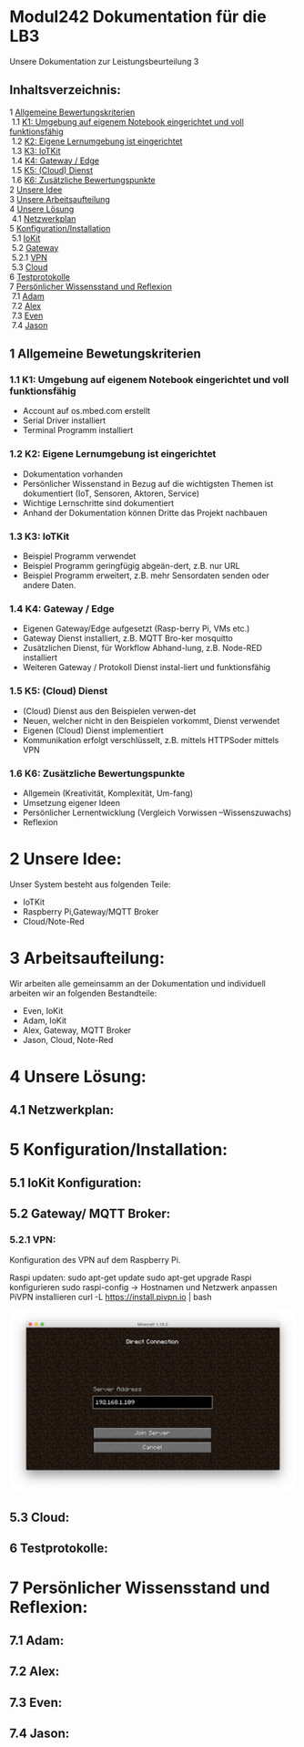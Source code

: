 # Modul242 Dokumentation für die LB3

Unsere Dokumentation zur Leistungsbeurteilung 3

## Inhaltsverzeichnis:
1 [Allgemeine Bewertungskriterien](#Allgemein)<br>
&nbsp;1.1 [K1: Umgebung auf eigenem Notebook eingerichtet und voll funktionsfähig](#K1)<br>
&nbsp;1.2 [K2: Eigene Lernumgebung ist eingerichtet](#K2)<br>
&nbsp;1.3 [K3: IoTKit](#K3)<br>
&nbsp;1.4 [K4: Gateway / Edge](#K4)<br>
&nbsp;1.5 [K5: (Cloud) Dienst](#K5)<br>
&nbsp;1.6 [K6: Zusätzliche Bewertungspunkte](#K6)<br>
2 [Unsere Idee](#Idee)<br>
3 [Unsere Arbeitsaufteilung](#Arbeitsaufteilung)<br>
4 [Unsere Lösung](#Lösung)<br>
&nbsp;4.1 [Netzwerkplan](#Netzwerkplan)<br>
5 [Konfiguration/Installation](#Konfiguration)<br>
&nbsp;5.1 [IoKit](#IoKit)<br>
&nbsp;5.2 [Gateway](#Gateway)<br>
&nbsp;5.2.1 [VPN](#Gateway)<br>
&nbsp;5.3 [Cloud](#Cloud)<br>
6 [Testprotokolle](#Testprotokolle)<br>
7 [Persönlicher Wissensstand und Reflexion](#Wissensstand)<br>
&nbsp;7.1 [Adam](#Adam)<br>
&nbsp;7.2 [Alex](#Alex)<br>
&nbsp;7.3 [Even](#Even)<br>
&nbsp;7.4 [Jason](#Jason)<br>

## 1 Allgemeine Bewetungskriterien <a name="Allgemein"></a>
### 1.1 K1: Umgebung auf eigenem Notebook eingerichtet und voll funktionsfähig <a name="K1"></a>

- Account auf os.mbed.com erstellt
- Serial Driver installiert
- Terminal Programm installiert

### 1.2 K2: Eigene Lernumgebung ist eingerichtet <a name="K2"></a>

- Dokumentation vorhanden
- Persönlicher Wissenstand in Bezug auf die wichtigsten Themen ist dokumentiert (IoT, Sensoren, Aktoren, Service)
- Wichtige Lernschritte sind dokumentiert
- Anhand der Dokumentation können Dritte das Projekt nachbauen

### 1.3 K3: IoTKit <a name="K3"></a>

- Beispiel Programm verwendet
- Beispiel Programm geringfügig abgeän-dert, z.B. nur URL 
- Beispiel Programm erweitert, z.B. mehr Sensordaten senden oder andere Daten.

### 1.4 K4: Gateway / Edge <a name="K4"></a>

- Eigenen Gateway/Edge aufgesetzt (Rasp-berry Pi, VMs etc.)
- Gateway Dienst installiert, z.B. MQTT Bro-ker mosquitto
- Zusätzlichen Dienst, für Workflow Abhand-lung, z.B. Node-RED installiert
- Weiteren Gateway / Protokoll Dienst instal-liert und funktionsfähig

### 1.5 K5: (Cloud) Dienst <a name="K5"></a>

- (Cloud) Dienst aus den Beispielen verwen-det
- Neuen, welcher nicht in den Beispielen vorkommt, Dienst verwendet
- Eigenen (Cloud) Dienst implementiert
- Kommunikation erfolgt verschlüsselt, z.B. mittels HTTPSoder mittels VPN

### 1.6 K6: Zusätzliche Bewertungspunkte <a name="K6"></a>
- Allgemein (Kreativität, Komplexität, Um-fang)
- Umsetzung eigener Ideen
- Persönlicher Lernentwicklung (Vergleich Vorwissen –Wissenszuwachs)
- Reflexion

# 2 Unsere Idee: <a name="Idee"></a>
Unser System besteht aus folgenden Teile:
- IoTKit
- Raspberry Pi,Gateway/MQTT Broker
- Cloud/Note-Red
# 3 Arbeitsaufteilung: <a name="Arbeitsaufteilung"></a> 
Wir arbeiten alle gemeinsamm an der Dokumentation und individuell arbeiten wir an folgenden Bestandteile:
- Even, IoKit 
- Adam, IoKit
- Alex, Gateway, MQTT Broker
- Jason, Cloud, Note-Red

# 4 Unsere Lösung: <a name="Lösung"></a>
 
## 4.1 Netzwerkplan: <a name="Netzwerkplan"></a>


# 5 Konfiguration/Installation: <a name="Konfiguration"></a>
## 5.1 IoKit Konfiguration: <a name="IoKit"></a>
## 5.2 Gateway/ MQTT Broker: <a name="Gateway"></a>
### 5.2.1 VPN: <a name="VPN"></a>
Konfiguration des VPN auf dem Raspberry Pi.

Raspi updaten:
sudo apt-get update
sudo apt-get upgrade
Raspi konfigurieren
sudo raspi-config -> Hostnamen und Netzwerk anpassen
PiVPN installieren
curl -L https://install.pivpn.io | bash

![MC-Connecten](https://github.com/Even-Dietrich/Modul300/blob/master/LB3/img/MC-Connecten.png)
## 5.3 Cloud: <a name="Cloud"></a>

## 6 Testprotokolle: <a name="Testprotokolle"></a><br>

# 7 Persönlicher Wissensstand und Reflexion: <a name="Wissensstand"></a><br>
## 7.1 Adam: <a name="Adam"></a><br>
## 7.2 Alex: <a name="Alex"></a><br>
## 7.3 Even: <a name="Even"></a><br>
## 7.4 Jason: <a name="Jason"></a><br>
